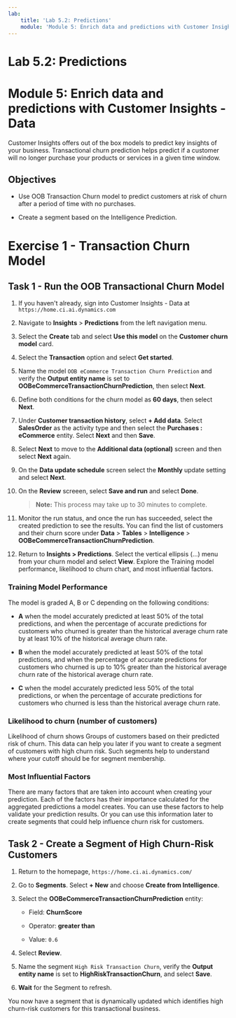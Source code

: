 ```yaml
---
lab:
    title: 'Lab 5.2: Predictions'
    module: 'Module 5: Enrich data and predictions with Customer Insights - Data'
---
```


# Lab 5.2: Predictions
# Module 5: Enrich data and predictions with Customer Insights - Data

Customer Insights offers out of the box models to predict key insights of your business. Transactional churn prediction helps predict if a customer will no longer purchase your products or services in a given time window.

## Objectives

- Use OOB Transaction Churn model to predict customers at risk of churn after a period of time with no purchases.

- Create a segment based on the Intelligence Prediction. 


# Exercise 1 - Transaction Churn Model

## Task 1 - Run the OOB Transactional Churn Model 

1.  If you haven't already, sign into Customer Insights - Data at `https://home.ci.ai.dynamics.com`

2.  Navigate to **Insights** > **Predictions** from the left navigation menu. 

3.  Select the **Create** tab and select **Use this model** on the **Customer churn model** card. 

4.  Select the **Transaction** option and select **Get started**. 

5.  Name the model `OOB eCommerce Transaction Churn Prediction` and verify the **Output entity name** is set to **OOBeCommerceTransactionChurnPrediction**, then select **Next**. 

6.  Define both conditions for the churn model as **60 days**, then select **Next**. 

7.  Under **Customer transaction history**, select **+ Add data**. Select **SalesOrder** as the activity type and then select the **Purchases : eCommerce** entity. Select **Next** and then **Save**. 

8.  Select **Next** to move to the **Additional data (optional)** screen and then select **Next** again. 

9.  On the **Data update schedule** screen select the **Monthly** update setting and select **Next**. 

10. On the **Review** screeen, select **Save and run** and select **Done**. 

    > **Note:** This process may take up to 30 minutes to complete.

11. Monitor the run status, and once the run has succeeded, select the created prediction to see the results. You can find the list of customers and their churn score under **Data** > **Tables** > **Intelligence** > **OOBeCommerceTransactionChurnPrediction**. 

12. Return to **Insights > Predictions**. Select the vertical ellipsis (...) menu from your churn model and select **View**. Explore the Training model performance, likelihood to churn chart, and most influential factors. 


### Training Model Performance

The model is graded A, B or C depending on the following conditions: 

- **A** when the model accurately predicted at least 50% of the total predictions, and when the percentage of accurate predictions for customers who churned is greater than the historical average churn rate by at least 10% of the historical average churn rate. 

- **B** when the model accurately predicted at least 50% of the total predictions, and when the percentage of accurate predictions for customers who churned is up to 10% greater than the historical average churn rate of the historical average churn rate. 

- **C** when the model accurately predicted less 50% of the total predictions, or when the percentage of accurate predictions for customers who churned is less than the historical average churn rate. 

### Likelihood to churn (number of customers)

Likelihood of churn shows Groups of customers based on their predicted risk of churn. This data can help you later if you want to create a segment of customers with high churn risk. Such segments help to understand where your cutoff should be for segment membership. 

### Most Influential Factors

There are many factors that are taken into account when creating your prediction. Each of the factors has their importance calculated for the aggregated predictions a model creates. You can use these factors to help validate your prediction results. Or you can use this information later to create segments that could help influence churn risk for customers. 


## Task 2 - Create a Segment of High Churn-Risk Customers

1.  Return to the homepage, `https://home.ci.ai.dynamics.com/`

2.  Go to **Segments**. Select **+ New** and choose **Create from Intelligence**. 

3.  Select the **OOBeCommerceTransactionChurnPrediction** entity: 

    - Field: **ChurnScore** 

    - Operator: **greater than** 

    - Value: `0.6` 

4.  Select **Review**. 

5.  Name the segment `High Risk Transaction Churn`, verify the **Output entity name** is set to **HighRiskTransactionChurn**, and select **Save**. 

6.  **Wait** for the Segment to refresh. 

You now have a segment that is dynamically updated which identifies high churn-risk customers for this transactional business. 

